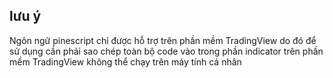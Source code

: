## lưu ý 
Ngôn ngữ pinescript chỉ được hỗ trợ trên phần mềm TradingView do đó để sử dụng cần phải sao chép toàn bộ code vào trong phần indicator trên phần mềm TradingView 
không thể chạy trên máy tính cá nhân
